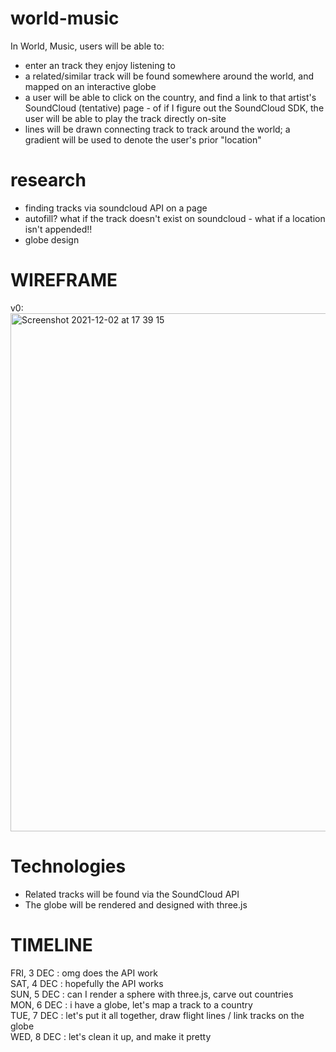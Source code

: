 # world-music
In World, Music, users will be able to:
- enter an track they enjoy listening to
- a related/similar track will be found somewhere around the world, and mapped on an interactive globe
- a user will be able to click on the country, and find a link to that artist's SoundCloud (tentative) page - of if I figure out the SoundCloud SDK, the user will be able to play the track directly on-site
- lines will be drawn connecting track to track around the world; a gradient will be used to denote the user's prior "location"

# research
- finding tracks via soundcloud API on a page
- autofill? what if the track doesn't exist on soundcloud - what if a location isn't appended!!
- globe design

# WIREFRAME
v0:
<img width="829" alt="Screenshot 2021-12-02 at 17 39 15" src="https://user-images.githubusercontent.com/17345270/144514525-17103aae-895f-4dfb-a420-12d09a819316.png">


# Technologies
- Related tracks will be found via the SoundCloud API
- The globe will be rendered and designed with three.js

# TIMELINE
FRI, 3 DEC : omg does the API work<br>
SAT, 4 DEC : hopefully the API works<br>
SUN, 5 DEC : can I render a sphere with three.js, carve out countries<br>
MON, 6 DEC : i have a globe, let's map a track to a country<br>
TUE, 7 DEC : let's put it all together, draw flight lines / link tracks on the globe<br>
WED, 8 DEC : let's clean it up, and make it pretty
